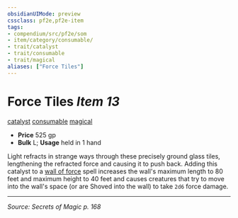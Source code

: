 ```yaml
---
obsidianUIMode: preview
cssclass: pf2e,pf2e-item
tags:
- compendium/src/pf2e/som
- item/category/consumable/
- trait/catalyst
- trait/consumable
- trait/magical
aliases: ["Force Tiles"]
---
```

# Force Tiles *Item 13*  
[catalyst](catalyst-som.md "Catalyst Item Trait")  [consumable](consumable.md "Consumable Item Trait")  [magical](magical.md "Magical Item Trait")  

- **Price** 525 gp
- **Bulk** L; **Usage** held in 1 hand

Light refracts in strange ways through these precisely ground glass tiles, lengthening the refracted force and causing it to push back. Adding this catalyst to a [wall of force](wall-of-force.md) spell increases the wall's maximum length to 80 feet and maximum height to 40 feet and causes creatures that try to move into the wall's space (or are Shoved into the wall) to take `2d6` force damage.


---
*Source: Secrets of Magic p. 168*